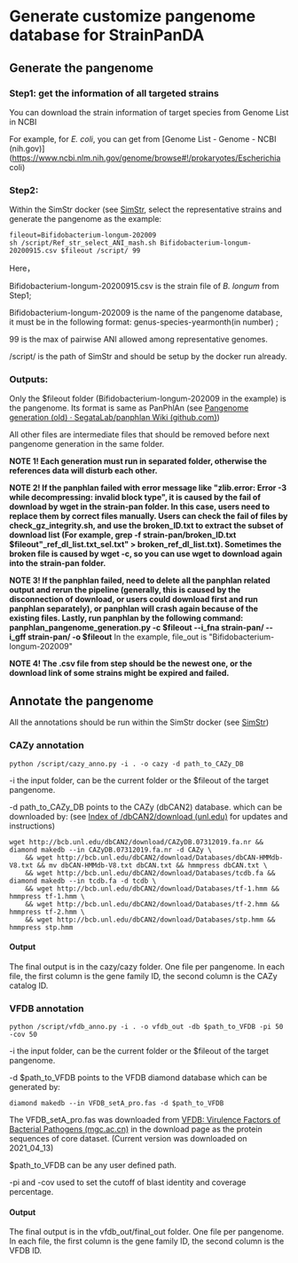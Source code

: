 # Generate customize pangenome database for StrainPanDA

## Generate the pangenome

### Step1: get the information of all targeted strains

You can download the strain information of target species from Genome List in NCBI

For example, for *E. coli*, you can get from [Genome List - Genome - NCBI (nih.gov)](https://www.ncbi.nlm.nih.gov/genome/browse#!/prokaryotes/Escherichia coli)

### Step2:

Within the SimStr docker (see [SimStr](https://github.com/xbiome/StrainPanDA/blob/main/SimStr/README.md), select the representative strains and generate the pangenome as the example:

```
fileout=Bifidobacterium-longum-202009
sh /script/Ref_str_select_ANI_mash.sh Bifidobacterium-longum-20200915.csv $fileout /script/ 99
```

Here，

Bifidobacterium-longum-20200915.csv is the strain file of *B. longum* from Step1; 

Bifidobacterium-longum-202009 is the name of the pangenome database, it must be in the following format: genus-species-yearmonth(in number) ;

99 is the max of pairwise ANI allowed among representative genomes.

/script/ is the path of SimStr and should be setup by the docker run already.

### Outputs:

Only the $fileout folder (Bifidobacterium-longum-202009 in the example) is the pangenome. Its format is same as PanPhlAn (see [Pangenome generation (old) · SegataLab/panphlan Wiki (github.com)](https://github.com/SegataLab/panphlan/wiki/Pangenome-generation-(old)))

All other files are intermediate files that should be removed before next pangenome generation in the same folder.

**NOTE 1! Each generation must run in separated folder, otherwise the references data will disturb each other.** 

**NOTE 2! If the panphlan failed with error message like "zlib.error: Error -3 while decompressing: invalid block type", it is caused by the fail of download by wget in the strain-pan folder. In this case, users need to replace them by correct files manually. Users can check the fail of files by check_gz_integrity.sh, and use the broken_ID.txt to extract the subset of download list (For example, grep -f strain-pan/broken_ID.txt $fileout"_ref_dl_list.txt_sel.txt" > broken_ref_dl_list.txt). Sometimes the broken file is caused by wget -c, so you can use wget to download again into the strain-pan folder.**

**NOTE 3! If the panphlan failed, need to delete all the panphlan related output and rerun the pipeline (generally, this is caused by the disconnection of download, or users could download first and run panphlan separately), or panphlan will crash again because of the existing files.  Lastly, run panphlan by the following command: panphlan_pangenome_generation.py -c $fileout --i_fna strain-pan/ --i_gff strain-pan/ -o $fileout** In the example, file_out is "Bifidobacterium-longum-202009"

**NOTE 4! The .csv file from step should be the newest one, or the download link of some strains might be expired and failed.**

## Annotate the pangenome

All the annotations should be run within the SimStr docker (see [SimStr](https://github.com/xbiome/StrainPanDA/blob/main/SimStr/README.md))



### CAZy annotation

```
python /script/cazy_anno.py -i . -o cazy -d path_to_CAZy_DB
```

-i the input folder, can be the current folder or the $fileout of the target pangenome.

-d path_to_CAZy_DB points to the CAZy (dbCAN2) database. which can be downloaded by: (see [Index of /dbCAN2/download (unl.edu)](https://bcb.unl.edu/dbCAN2/download/) for updates and instructions)

```
wget http://bcb.unl.edu/dbCAN2/download/CAZyDB.07312019.fa.nr && diamond makedb --in CAZyDB.07312019.fa.nr -d CAZy \
    && wget http://bcb.unl.edu/dbCAN2/download/Databases/dbCAN-HMMdb-V8.txt && mv dbCAN-HMMdb-V8.txt dbCAN.txt && hmmpress dbCAN.txt \
    && wget http://bcb.unl.edu/dbCAN2/download/Databases/tcdb.fa && diamond makedb --in tcdb.fa -d tcdb \
    && wget http://bcb.unl.edu/dbCAN2/download/Databases/tf-1.hmm && hmmpress tf-1.hmm \
    && wget http://bcb.unl.edu/dbCAN2/download/Databases/tf-2.hmm && hmmpress tf-2.hmm \
    && wget http://bcb.unl.edu/dbCAN2/download/Databases/stp.hmm && hmmpress stp.hmm 
```

#### Output

The final output is in the cazy/cazy folder. One file per pangenome. In each file, the first column is the gene family ID, the second column is the CAZy catalog ID.



### VFDB annotation

```
python /script/vfdb_anno.py -i . -o vfdb_out -db $path_to_VFDB -pi 50 -cov 50
```

-i the input folder, can be the current folder or the $fileout of the target pangenome.

-d $path_to_VFDB points to the VFDB diamond database which can be generated by:

```
diamond makedb --in VFDB_setA_pro.fas -d $path_to_VFDB
```

The VFDB_setA_pro.fas was downloaded from [VFDB: Virulence Factors of Bacterial Pathogens (mgc.ac.cn)](http://www.mgc.ac.cn/cgi-bin/VFs/v5/main.cgi) in the download page as the protein sequences of core dataset. (Current version was downloaded on 2021_04_13)

$path_to_VFDB can be any user defined path.

-pi and -cov used to set the cutoff of blast identity and coverage percentage. 

#### Output

The final output is in the vfdb_out/final_out folder. One file per pangenome. In each file, the first column is the gene family ID, the second column is the VFDB ID.
